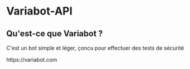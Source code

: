# Variabot-API
<h2>Qu'est-ce que Variabot ?</h2>
<p>C'est un bot simple et léger, çoncu pour effectuer des tests de sécurité</p>
<p>https://variabot.com</p>

